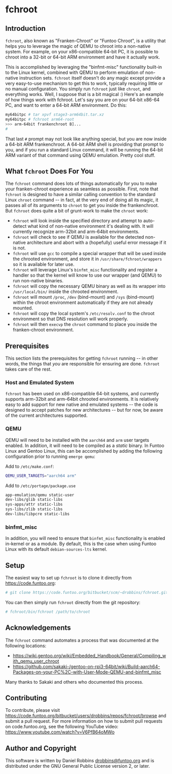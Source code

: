 # fchroot

## Introduction

`fchroot`, also known as "Franken-Chroot" or "Funtoo Chroot", is a utility that helps
you to leverage the magic of QEMU to chroot into a non-native system. For example,
on your x86-compatible 64-bit PC, it is possible to chroot into a 32-bit or 64-bit
ARM environment and have it actually work. 

This is accomplished by leveraging the
"binfmt-misc" functionality built-in to the Linux kernel, combined with QEMU to
perform emulation of non-native instruction sets. `fchroot` itself doesn't do any
magic except provide a very easy-to-use mechanism to get this to work, typically
requiring little or no manual configuration. You simply run `fchroot` just like
`chroot`, and everything works. Well, I suppose that is a bit magical :) Here's an
example of how things work with fchroot. Let's say you are on your 64-bit x86-64
PC, and want to enter a 64-bit ARM environment. Do this:

```bash
my64bitpc # tar xpvf stage3-arm64bit.tar.xz
my64bitpc # fchroot arm64-root
>>> arm-64bit frankenchroot B]...
#
```

That last `#` prompt may not look like anything special, but you are now inside a
64-bit ARM frankenchroot. A 64-bit ARM shell is providing that prompt to you, and
if you run a standard Linux command, it will be running the 64-bit ARM variant of
that command using QEMU emulation. Pretty cool stuff.

## What `fchroot` Does For You

The `fchroot` command does lots of things automatically for you to make your 
franken-chroot experience as seamless as possible. First, note that `fchroot` is
designed to have a similar calling convention to the standard Linux `chroot` command --
in fact, at the very end of doing all its magic, it passes all of its arguments to
`chroot` to get you inside the frankenchroot. But `fchroot` does quite a bit of
grunt-work to make the `chroot` work:

* `fchroot` will look inside the specified directory and attempt to auto-detect
what kind of non-native environment it's dealing with. It will currently recognize arm-32bit
and arm-64bit environments.
* `fchroot` will check to see if QEMU is available for the detected non-native
architecture and abort with a (hopefully) useful error message if it is not.
* `fchroot` will use `gcc` to compile a special wrapper that will be used inside
the chrooted environment, and store it in `/usr/share/fchroot/wrappers` so it is
available for later use.
* `fchroot` will leverage Linux's `binfmt_misc` functionality and register a handler
so that the kernel will know to use our wrapper (and QEMU) to run non-native binaries.
* `fchroot` will copy the necessary QEMU binary as well as its wrapper into 
`/usr/local/bin/` inside the chrooted environment.
* `fchroot` will mount `/proc`, `/dev` (bind-mount) and `/sys` (bind-mount) within the
chroot environment automatically if they are not already mounted.
* `fchroot` will copy the local system's `/etc/resolv.conf` to the chroot environment
so that DNS resolution will work properly.
* `fchroot` will then `execvp` the `chroot` command to place you inside the franken-chroot
environment.

## Prerequisites

This section lists the prerequisites for getting `fchroot` running -- in other words,
the things that *you* are responsible for ensuring are done. `fchroot` takes care
of the rest.

### Host and Emulated System

``fchroot`` has been used on x86-compatible 64-bit systems, and currently supports
arm-32bit and arm-64bit chrooted environments. It is relatively easy to add support
for new native and emulated systems -- the code is designed to accept patches for
new architectures -- but for now, be aware of the current architectures supported.

### QEMU

QEMU will need to be installed with the ``aarch64`` and ``arm`` user targets enabled.
In addition, it will need to be compiled as a *static* binary. In Funtoo Linux and
Gentoo Linux, this can be accomplished by adding the following configuration
prior to running ``emerge qemu``:

Add to ``/etc/make.conf``:

```bash
QEMU_USER_TARGETS="aarch64 arm"
```

Add to ``/etc/portage/package.use``

```bash
app-emulation/qemu static-user
dev-libs/glib static-libs
sys-apps/attr static-libs
sys-libs/zlib static-libs
dev-libs/libpcre static-libs
```

### binfmt_misc

In addition, you will need to ensure that ``binfmt_misc`` functionality is enabled
in-kernel or as a module. By default, this is the case when using Funtoo Linux with
its default ``debian-sources-lts`` kernel.

## Setup

The easiest way to set up `fchroot` is to clone it directly from https://code.funtoo.org:

```bash
# git clone https://code.funtoo.org/bitbucket/scm/~drobbins/fchroot.git
```

You can then simply run ``fchroot`` directly from the git repository:

```bash
# fchroot/bin/fchroot /path/to/chroot
```

## Acknowledgements

The `fchroot` command automates a process that was documented at the following locations:

* https://wiki.gentoo.org/wiki/Embedded_Handbook/General/Compiling_with_qemu_user_chroot
* https://github.com/sakaki-/gentoo-on-rpi3-64bit/wiki/Build-aarch64-Packages-on-your-PC%2C-with-User-Mode-QEMU-and-binfmt_misc

Many thanks to Sakaki and others who documented this process.

## Contributing

To contribute, please visit https://code.funtoo.org/bitbucket/users/drobbins/repos/fchroot/browse and submit a pull request.
For more information on how to submit pull requests on code.funtoo.org, see the following YouTube video: https://www.youtube.com/watch?v=V6PfB64oMWo

## Author and Copyright

This software is written by Daniel Robbins <drobbins@funtoo.org> and is distributed 
under the GNU General Public License version 2, or later.
